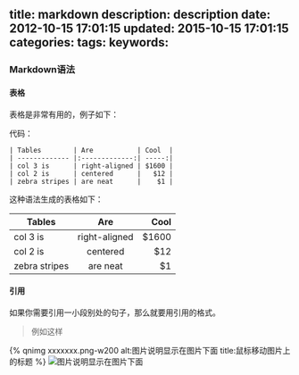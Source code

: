 title: markdown
description: description
date: 2012-10-15 17:01:15
updated: 2015-10-15 17:01:15
categories:
tags:
keywords:
---



<!-- more -->


### Markdown语法 


#### 表格

表格是非常有用的，例子如下：

代码：

	| Tables        | Are           | Cool  |
	| ------------- |:-------------:| -----:|
	| col 3 is      | right-aligned | $1600 |
	| col 2 is      | centered      |   $12 |
	| zebra stripes | are neat      |    $1 |


这种语法生成的表格如下：

| Tables        | Are           | Cool  |
| ------------- |:-------------:| -----:|
| col 3 is      | right-aligned | $1600 |
| col 2 is      | centered      |   $12 |
| zebra stripes | are neat      |    $1 |




#### 引用

如果你需要引用一小段别处的句子，那么就要用引用的格式。

> 例如这样


{% qnimg xxxxxxx.png-w200 alt:图片说明显示在图片下面 title:鼠标移动图片上的标题 %}
![图片说明显示在图片下面]( http://7xnift.com1.z0.glb.clouddn.com/img/xxxxxxx.png "鼠标移动图片上的标题")
